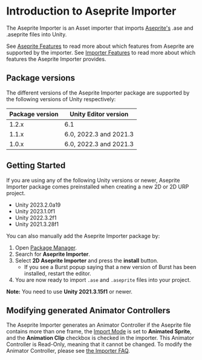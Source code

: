# Introduction to Aseprite Importer

The Aseprite Importer is an Asset importer that imports [Aseprite's](https://www.aseprite.org/) .ase and .aseprite files into Unity.

See [Aseprite Features](AsepriteFeatures) to read more about which features from Aseprite are supported by the importer. See [Importer Features](ImporterFeatures) to read more about which features the Aseprite Importer provides.

## Package versions

The different versions of the Aseprite Importer package are supported by the following versions of Unity respectively:

Package version  | Unity Editor version
--|--
1.2.x |  6.1
1.1.x  |  6.0, 2022.3 and 2021.3
1.0.x  |  6.0, 2022.3 and 2021.3

## Getting Started
If you are using any of the following Unity versions or newer, Aseprite Importer package comes preinstalled when creating a new 2D or 2D URP project.

- Unity 2023.2.0a19
- Unity 2023.1.0f1
- Unity 2022.3.2f1
- Unity 2021.3.28f1

You can also manually add the Aseprite Importer package by:
1. Open [Package Manager](https://docs.unity3d.com/Manual/upm-ui.html).
2. Search for **Aseprite Importer**.
3. Select **2D Aseprite Importer** and press the **install** button.
    - If you see a Burst popup saying that a new version of Burst has been installed, restart the editor.
4. You are now ready to import `.ase` and `.aseprite` files into your project.

**Note:** You need to use **Unity 2021.3.15f1** or newer.

## Modifying generated Animator Controllers

The Aseprite Importer generates an Animator Controller if the Aseprite file contains more than one frame, the [Import Mode](ImporterFeatures#general) is set to **Animated Sprite**, and the **Animation Clip** checkbox is checked in the importer. This Animator Controller is Read-Only, meaning that it cannot be changed. To modify the Animator Controller, please see [the Importer FAQ](ImporterFAQ#how-to-make-changes-to-an-animator-controller).